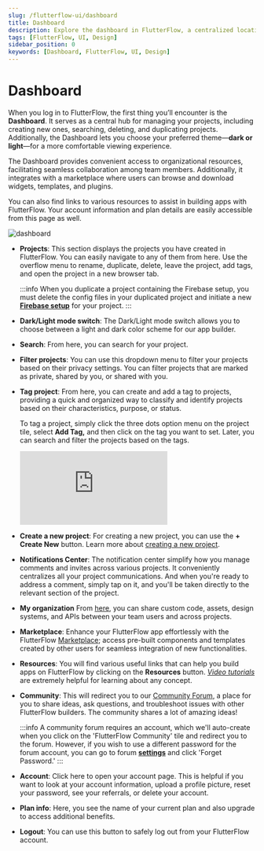 ```yaml
---
slug: /flutterflow-ui/dashboard
title: Dashboard
description: Explore the dashboard in FlutterFlow, a centralized location for managing projects and account.
tags: [FlutterFlow, UI, Design]
sidebar_position: 0
keywords: [Dashboard, FlutterFlow, UI, Design]
---
```

# Dashboard
When you log in to FlutterFlow, the first thing you’ll encounter is the **Dashboard**. It serves as a central hub for managing your projects, including creating new ones, searching, deleting, and duplicating projects. Additionally, the Dashboard lets you choose your preferred theme—**dark or light**—for a more comfortable viewing experience.

The Dashboard provides convenient access to organizational resources, facilitating seamless collaboration among team members. Additionally, it integrates with a marketplace where users can browse and download widgets, templates, and plugins.

You can also find links to various resources to assist in building apps with FlutterFlow. Your account information and plan details are easily accessible from this page as well.

![dashboard](imgs/dashboard.avif)

- **Projects**: This section displays the projects you have created in FlutterFlow. You can easily navigate to any of them from here. Use the overflow menu to rename, duplicate, delete, leave the project, add tags, and open the project in a new browser tab.

    :::info
    When you duplicate a project containing the Firebase setup, you must delete the config files in your duplicated project and initiate a new [**Firebase setup**](../../ff-integrations/firebase/connect-to-firebase-setup.md) for your project.
    :::

- **Dark/Light mode switch**: The Dark/Light mode switch allows you to choose between a light and dark color scheme for our app builder.

- **Search**: From here, you can search for your project.

- **Filter projects**: You can use this dropdown menu to filter your projects based on their privacy settings. You can filter projects that are marked as private, shared by you, or shared with you.

- **Tag project**: From here, you can create and add a tag to projects, providing a quick and organized way to classify and identify projects based on their characteristics, purpose, or status.

    To tag a project, simply click the three dots option menu on the project tile, select **Add Tag,** and then click on the tag you want to set. Later, you can search and filter the projects based on the tags.

    <div style={{
        position: 'relative',
        paddingBottom: 'calc(56.67989417989418% + 41px)', // Keeps the aspect ratio and additional padding
        height: 0,
        width: '100%'}}>
        <iframe 
            src="https://www.loom.com/embed/2e545489cfe14e97ae44b6a747410ae0?sid=b9a93abe-7fb7-4e16-a014-6477543c4460"
            title=""
            style={{
                position: 'absolute',
                top: 0,
                left: 0,
                width: '100%',
                height: '100%',
                colorScheme: 'light'
            }}
            frameborder="0"
            loading="lazy"
            webkitAllowFullScreen
            mozAllowFullScreen
            allowFullScreen
            allow="clipboard-write">
        </iframe>
    </div>
    <p></p>

- **Create a new project**: For creating a new project, you can use the **+** **Create New** button. Learn more about [creating a new project](../../resources/projects/how-to-create-find-organize-projects.md#how-to-create-a-project).

- **Notifications Center**: The notification center simplify how you manage comments and invites across various projects. It conveniently centralizes all your project communications. And when you're ready to address a comment, simply tap on it, and you'll be taken directly to the relevant section of the project.

- **My organization** From [here](my-organization.md), you can share custom code, assets, design systems, and APIs between your team users and across projects.

- **Marketplace**: Enhance your FlutterFlow app effortlessly with the FlutterFlow [Marketplace](../../marketplace/index.md); access pre-built components and templates created by other users for seamless integration of new functionalities.

- **Resources**: You will find various useful links that can help you build apps on FlutterFlow by clicking on the **Resources** button. [*Video tutorials*](https://www.youtube.com/channel/UC5LueiosDVInA6yXE_38i9Q/videos) are extremely helpful for learning about any concept.

- **Community**: This will redirect you to our [Community Forum](https://community.flutterflow.io/home), a place for you to share ideas, ask questions, and troubleshoot issues with other FlutterFlow builders. The community shares a lot of amazing ideas!

    :::info
    A community forum requires an account, which we'll auto-create when you click on the 'FlutterFlow Community' tile and redirect you to the forum. However, if you wish to use a different password for the forum account, you can go to forum [**settings**](https://community.flutterflow.io/settings/account) and click 'Forget Password.'
    :::

- **Account**: Click here to open your account page. This is helpful if you want to look at your account information, upload a profile picture, reset your password, see your referrals, or delete your account.

- **Plan info**: Here, you see the name of your current plan and also upgrade to access additional benefits.

- **Logout**: You can use this button to safely log out from your FlutterFlow account.

